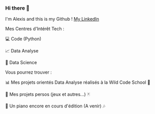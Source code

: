 ### Hi there 👋

I'm Alexis and this is my Github !
[My LinkedIn](https://www.linkedin.com/in/alexis-murail/) 

Mes Centres d'Intérêt Tech :

:computer: Code (Python)

:chart_with_upwards_trend: Data Analyse

:1234: Data Science



Vous pourrez trouver :

:bar_chart: Mes projets orientés Data Analyse réalisés à la Wild Code School :school:

:game_die: Mes projets persos (jeux et autres...) :black_joker:

:musical_keyboard: Un piano encore en cours d'édition (A venir) :notes:
<!--
**Datalex0/Datalex0** is a ✨ _special_ ✨ repository because its `README.md` (this file) appears on your GitHub profile.

Here are some ideas to get you started:

- 🔭 I’m currently working on ...
- 🌱 I’m currently learning ...
- 👯 I’m looking to collaborate on ...
- 🤔 I’m looking for help with ...
- 💬 Ask me about ...
- 📫 How to reach me: ...
- 😄 Pronouns: ...
- ⚡ Fun fact: ...
**mot** = bold
_mot_ = italic
[Visit GitHub!](www.github.com) = lien vers github
![Benjamin Bannekat](https://octodex.github.com/images/bannekat.png) = image [alt](lien)
> " phrase " = bloc de citation (ou > à chaque ligne si plusieurs paragraphes)
* = point pour liste
 * = point pour sous-liste
1. = liste numérotée
(2 espaces) = pour aller à la ligne
Emojis : https://gist.github.com/rxaviers/7360908

-->


